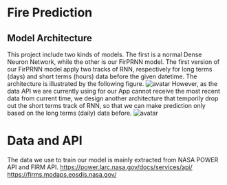 # Fire Prediction
## Model Architecture
This project include two kinds of models. The first is a normal Dense Neuron Network, while the other is our FirPRNN model. The first version of our FirPRNN model apply two tracks of RNN, respectively for long terms (days) and short terms (hours) data before the given datetime. The architecture is illustrated by the following figure.
![avatar]("plots/FirPRNN.png")
However, as the data API we are currently using for our App cannot receive the most recent data from current time, we design another architecture that temporily drop out the short terms track of RNN, so that we can make prediction only based on the long terms (daily) data before.
![avatar]("plots/normalRNN.png")

# Data and API
The data we use to train our model is mainly extracted from NASA POWER API and FIRM API.
https://power.larc.nasa.gov/docs/services/api/
https://firms.modaps.eosdis.nasa.gov/